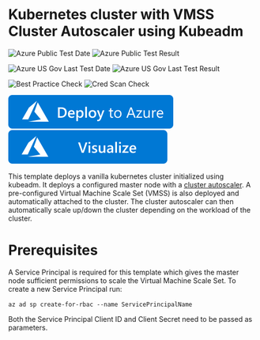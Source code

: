 # Kubernetes cluster with VMSS Cluster Autoscaler using Kubeadm

![Azure Public Test Date](https://azurequickstartsservice.blob.core.windows.net/badges/kubernetes-on-ubuntu-vmss/PublicLastTestDate.svg)
![Azure Public Test Result](https://azurequickstartsservice.blob.core.windows.net/badges/kubernetes-on-ubuntu-vmss/PublicDeployment.svg)

![Azure US Gov Last Test Date](https://azurequickstartsservice.blob.core.windows.net/badges/kubernetes-on-ubuntu-vmss/FairfaxLastTestDate.svg)
![Azure US Gov Last Test Result](https://azurequickstartsservice.blob.core.windows.net/badges/kubernetes-on-ubuntu-vmss/FairfaxDeployment.svg)

![Best Practice Check](https://azurequickstartsservice.blob.core.windows.net/badges/kubernetes-on-ubuntu-vmss/BestPracticeResult.svg)
![Cred Scan Check](https://azurequickstartsservice.blob.core.windows.net/badges/kubernetes-on-ubuntu-vmss/CredScanResult.svg)

[![Deploy To Azure](https://raw.githubusercontent.com/Azure/azure-quickstart-templates/master/1-CONTRIBUTION-GUIDE/images/deploytoazure.svg?sanitize=true)](https://portal.azure.com/#create/Microsoft.Template/uri/https%3A%2F%2Fraw.githubusercontent.com%2FAzure%2Fazure-quickstart-templates%2Fmaster%2Fkubernetes-on-ubuntu-vmss%2Fazuredeploy.json)
[![Visualize](https://raw.githubusercontent.com/Azure/azure-quickstart-templates/master/1-CONTRIBUTION-GUIDE/images/visualizebutton.svg?sanitize=true)](http://armviz.io/#/?load=https%3A%2F%2Fraw.githubusercontent.com%2FAzure%2Fazure-quickstart-templates%2Fmaster%2Fkubernetes-on-ubuntu-vmss%2Fazuredeploy.json)

This template deploys a vanilla kubernetes cluster initialized using kubeadm. It
deploys a configured master node with a
[cluster autoscaler](https://github.com/kubernetes/autoscaler/tree/master/cluster-autoscaler/cloudprovider/azure).
A pre-configured Virtual Machine Scale Set (VMSS) is also deployed and
automatically attached to the cluster. The cluster autoscaler can then
automatically scale up/down the cluster depending on the workload of the
cluster.

# Prerequisites

A Service Principal is required for this template which gives the master node
sufficient permissions to scale the Virtual Machine Scale Set. To create a new
Service Principal run:

```
az ad sp create-for-rbac --name ServicePrincipalName
```

Both the Service Principal Client ID and Client Secret need to be passed as
parameters.
